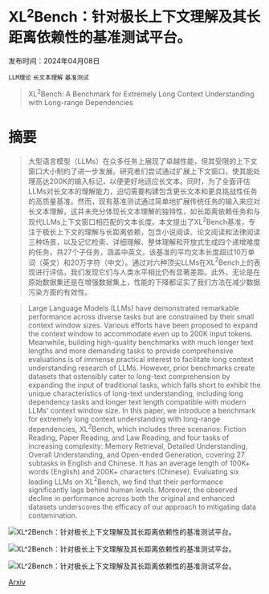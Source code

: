 # XL$^2$Bench：针对极长上下文理解及其长距离依赖性的基准测试平台。

发布时间：2024年04月08日

`LLM理论` `长文本理解` `基准测试`

> XL$^2$Bench: A Benchmark for Extremely Long Context Understanding with Long-range Dependencies

# 摘要

> 大型语言模型（LLMs）在众多任务上展现了卓越性能，但其受限的上下文窗口大小制约了进一步发展。研究者们尝试通过扩展上下文窗口，使其能处理高达200K的输入标记，以便更好地适应长文本。同时，为了全面评估LLMs对长文本的理解能力，迫切需要构建包含更长文本和更具挑战性任务的高质量基准。然而，现有基准测试通过简单地扩展传统任务的输入来应对长文本理解，这并未充分体现长文本理解的独特性，如长距离依赖任务和与现代LLMs上下文窗口相匹配的文本长度。本文提出了XL$^2$Bench基准，专注于极长上下文的理解与长距离依赖，包含小说阅读、论文阅读和法律阅读三种场景，以及记忆检索、详细理解、整体理解和开放式生成四个递增难度的任务，共27个子任务，涵盖中英文。该基准的平均文本长度超过10万单词（英文）和20万字符（中文）。通过对六种顶尖LLMs在XL$^2$Bench上的表现进行评估，我们发现它们与人类水平相比仍有显著差距。此外，无论是在原始数据集还是在增强数据集上，性能的下降都证实了我们方法在减少数据污染方面的有效性。

> Large Language Models (LLMs) have demonstrated remarkable performance across diverse tasks but are constrained by their small context window sizes. Various efforts have been proposed to expand the context window to accommodate even up to 200K input tokens. Meanwhile, building high-quality benchmarks with much longer text lengths and more demanding tasks to provide comprehensive evaluations is of immense practical interest to facilitate long context understanding research of LLMs. However, prior benchmarks create datasets that ostensibly cater to long-text comprehension by expanding the input of traditional tasks, which falls short to exhibit the unique characteristics of long-text understanding, including long dependency tasks and longer text length compatible with modern LLMs' context window size. In this paper, we introduce a benchmark for extremely long context understanding with long-range dependencies, XL$^2$Bench, which includes three scenarios: Fiction Reading, Paper Reading, and Law Reading, and four tasks of increasing complexity: Memory Retrieval, Detailed Understanding, Overall Understanding, and Open-ended Generation, covering 27 subtasks in English and Chinese. It has an average length of 100K+ words (English) and 200K+ characters (Chinese). Evaluating six leading LLMs on XL$^2$Bench, we find that their performance significantly lags behind human levels. Moreover, the observed decline in performance across both the original and enhanced datasets underscores the efficacy of our approach to mitigating data contamination.

![XL$^2$Bench：针对极长上下文理解及其长距离依赖性的基准测试平台。](../../../paper_images/2404.05446/x1.png)

![XL$^2$Bench：针对极长上下文理解及其长距离依赖性的基准测试平台。](../../../paper_images/2404.05446/x2.png)

![XL$^2$Bench：针对极长上下文理解及其长距离依赖性的基准测试平台。](../../../paper_images/2404.05446/x3.png)

[Arxiv](https://arxiv.org/abs/2404.05446)